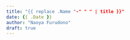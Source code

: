 ```yaml
---
title: "{{ replace .Name "-" " " | title }}"
date: {{ .Date }}
author: "Naoya Furudono"
draft: true
---
```


